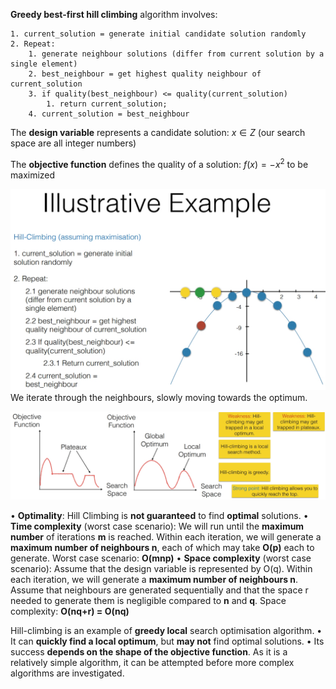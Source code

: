 **Greedy best-first hill climbing** algorithm involves:
```
1. current_solution = generate initial candidate solution randomly
2. Repeat:
	1. generate neighbour solutions (differ from current solution by a single element)
	2. best_neighbour = get highest quality neighbour of current_solution
	3. if quality(best_neighbour) <= quality(current_solution)
		1. return current_solution;
	4. current_solution = best_neighbour
```

The **design variable** represents a candidate solution:
$x \in Z$ (our search space are all integer numbers)

The **objective function** defines the quality of a solution:
$f(x) = -x^2$ to be maximized

![](Images/chrome_KwpsfTl1LQ.jpg)
We iterate through the neighbours, slowly moving towards the optimum. 


![](Images/Pasted%20image%2020230228122728.png)


• **Optimality**: 
	Hill Climbing is **not guaranteed** to find **optimal** solutions.
• **Time complexity** (worst case scenario): 
	We will run until the **maximum number** of iterations **m** is reached.
	Within each iteration, we will generate a **maximum number of neighbours n**, each of which may take **O(p)** each to generate. 
	Worst case scenario: **O(mnp)**
• **Space complexity** (worst case scenario): 
	Assume that the design variable is represented by O(q). 
	Within each iteration, we will generate a **maximum number of neighbours n**. 
	Assume that neighbours are generated sequentially and that the space r needed to generate them is negligible compared to **n** and **q**. 
	Space complexity: **O(nq+r) = O(nq)**

Hill-climbing is an example of **greedy local** search optimisation algorithm.
• It can **quickly find a local optimum**, but **may not** find optimal solutions.
• Its success **depends on the shape of the objective function**. As it is a relatively simple algorithm, it can be attempted before more complex algorithms are investigated.
